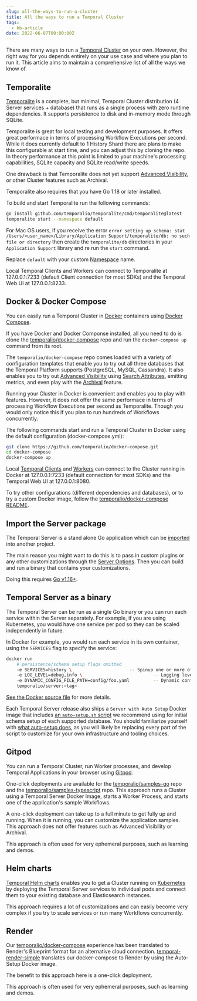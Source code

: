 ```yaml
---
slug: all-the-ways-to-run-a-cluster
title: All the ways to run a Temporal Cluster
tags:
  - kb-article
date: 2022-06-07T00:00:00Z
---
```


There are many ways to run a [Temporal Cluster](/clusters) on your own.
However, the right way for you depends entirely on your use case and where you plan to run it.
This article aims to maintain a comprehensive list of all the ways we know of.

<!-- truncate -->

## Temporalite

[Temporalite](https://github.com/temporalio/temporalite/cmd/temporalite) is a complete, but minimal, Temporal Cluster distribution (4 Server services + database) that runs as a single process with zero runtime dependencies.
It supports persistence to disk and in-memory mode through SQLite.

Temporalite is great for local testing and development purposes.
It offers great performace in terms of processing Workflow Executions per second.
While it does currently default to 1 History Shard there are plans to make this configurable at start time, and you can adjust this by cloning the repo.
In theory performance at this point is limited to your machine's processing capabilities, SQLite capacity and SQLite read/write speeds.

One drawback is that Temporalite does not yet support [Advanced Visibility](/visibility/#advanced-visibility), or other Cluster features such as Archival.

Temporalite also requires that you have Go 1.18 or later installed.

To build and start Temporalite run the following commands:

```bash
go install github.com/temporalio/temporalite/cmd/temporalite@latest
temporalite start --namespace default
```

For Mac OS users, if you receive the error `error setting up schema: stat /Users/<user_name>/Library/Application Support/temporalite/db: no such file or directory` then create the `temporalite/db` directories in your `Application Support` library and re run the `start` command.

Replace `default` with your custom [Namespace](/namespaces) name.

Local Temporal Clients and Workers can connect to Temporalite at 127.0.0.1:7233 (default Client connection for most SDKs) and the Temporal Web UI at 127.0.0.1:8233.

## Docker & Docker Compose

You can easily run a Temporal Cluster in [Docker](https://docs.docker.com/engine/install) containers using [Docker Compose](https://docs.docker.com/compose/install).

If you have Docker and Docker Componse installed, all you need to do is clone the [temporalio/docker-compose](https://github.com/temporalio/docker-compose) repo and run the `docker-compose up` command from its root.

The `temporalio/docker-compose` repo comes loaded with a variety of configuration templates that enable you to try out all three databases that the Temporal Platform supports (PostgreSQL, MySQL, Cassandra).
It also enables you to try out [Advanced Visibility](/visibility/#advanced-visibility) using [Search Attributes](/visibility/#search-attribute), emitting metrics, and even play with the [Archival](/clusters/#archival) feature.

Running your Cluster in Docker is convenient and enables you to play with features.
However, it does not offer the same performace in terms of processing Workflow Executions per second as Temporalite.
Though you would only notice this if you plan to run hundreds of Workflows concurrently.

The following commands start and run a Temporal Cluster in Docker using the default configuration (docker-compose.yml):

```bash
git clone https://github.com/temporalio/docker-compose.git
cd docker-compose
docker-compose up
```

Local [Temporal Clients](/temporal/#temporal-client) and [Workers](/workers) can connect to the Cluster running in Docker at 127.0.0.1:7233 (default connection for most SDKs) and the Temporal Web UI at 127.0.0.1:8080.

To try other configurations (different dependencies and databases), or to try a custom Docker image, follow the [temporalio/docker-compose README](https://github.com/temporalio/docker-compose/blob/main/README.md).

## Import the Server package

The Temporal Server is a stand alone Go application which can be [imported](/references/server-options) into another project.

The main reason you might want to do this is to pass in custom plugins or any other customizations through the [Server Options](/references/server-options).
Then you can build and run a binary that contains your customizations.

Doing this requires [Go v1.16+](https://github.com/temporalio/temporal/blob/master/CONTRIBUTING.md).

## Temporal Server as a binary

The Temporal Server can be run as a single Go binary or you can run each service within the Server separately.
For example, if you are using Kubernetes, you would have one service per pod so they can be scaled independently in future.

In Docker for example, you would run each service in its own container, using the `SERVICES` flag to specify the service:

```bash
docker run
    # persistence/schema setup flags omitted
    -e SERVICES=history \                      -- Spinup one or more of: history, matching, worker, frontend
    -e LOG_LEVEL=debug,info \                           -- Logging level
    -e DYNAMIC_CONFIG_FILE_PATH=config/foo.yaml         -- Dynamic config file to be watched
    temporalio/server:<tag>
```

[See the Docker source file](https://github.com/temporalio/temporal/tree/master/docker) for more details.

Each Temporal Server release also ships a `Server with Auto Setup` Docker image that includes [an `auto-setup.sh` script](https://github.com/temporalio/docker-builds/blob/main/docker/auto-setup.sh) we recommend using for initial schema setup of each supported database.
You should familiarize yourself with [what auto-setup does](https://temporal.io/blog/auto-setup), as you will likely be replacing every part of the script to customize for your own infrastructure and tooling choices.

## Gitpod

You can run a Temporal Cluster, run Worker processes, and develop Temporal Applications in your browser using [Gitpod](https://www.gitpod.io/).

One-click deployments are available for the [temporalio/samples-go](https://github.com/temporalio/samples-go) repo and the [temporalio/samples-typescript](https://github.com/temporalio/samples-typescript) repo.
This approach runs a Cluster using a Temporal Server Docker Image, starts a Worker Process, and starts one of the application's sample Workflows.

A one-click deployment can take up to a full minute to get fully up and running.
When it is running, you can customize the application samples.
This approach does not offer features such as Advanced Visibility or Archival.

This approach is often used for very ephemeral purposes, such as learning and demos.

## Helm charts

[Temporal Helm charts](https://github.com/temporalio/helm-charts) enables you to get a Cluster running on [Kubernetes](https://kubernetes.io/) by deploying the Temporal Server services to individual pods and connect them to your existing database and Elasticsearch instances.

This approach requires a lot of customizations and can easily become very complex if you try to scale services or run many Workflows concurrently.

## Render

Our [temporalio/docker-compose](https://github.com/temporalio/docker-compose) experience has been translated to Render's Blueprint format for an alternative cloud connection.
[temporal-render-simple](https://github.com/temporalio/temporal-render-simple) translates our docker-compose to Render by using the Auto-Setup Docker image.

The benefit to this approach here is a one-click deployment.

This approach is often used for very ephemeral purposes, such as learning and demos.
